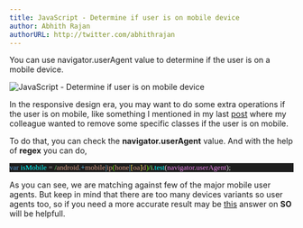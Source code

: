```yaml
---
title: JavaScript - Determine if user is on mobile device
author: Abhith Rajan
authorURL: http://twitter.com/abhithrajan
---
```


You can use navigator.userAgent value to determine if the user is on a mobile device.

![JavaScript - Determine if user is on mobile device](/img/js-jquery-html-css.jpg)

<!--truncate-->

In the responsive design era, you may want to do some extra operations if the user is on mobile, like something I mentioned in my last [post][1] where my colleague wanted to remove some specific classes if the user is on mobile.

To do that, you can check the **navigator.userAgent** value. And with the help of **regex** you can do,

<pre style="font-family:Consolas;font-size:13;color:gainsboro;background:#1e1e1e;"><span style="color:#569cd6;">var</span>&nbsp;<span style="color:cyan;">isMobile</span>&nbsp;<span style="color:#b4b4b4;">=</span><span style="color:#d69d85;">&nbsp;</span><span style="color:#80ff80;">/</span><span style="color:#d69d85;">android</span><span style="color:#62ccff;">.+</span><span style="color:#d69d85;">mobile</span><span style="color:#62ccff;">|</span><span style="color:#d69d85;">ip</span><span style="color:#6ff000;">(</span><span style="color:#d69d85;">hone</span><span style="color:#62ccff;">|</span><span style="color:#ffe75b;">[</span><span style="color:#d69d85;">oa</span><span style="color:#ffe75b;">]</span><span style="color:#d69d85;">d</span><span style="color:#6ff000;">)</span><span style="color:#80ff80;">/</span><span style="color:#80ff80;">i</span>.<span style="color:cyan;">test</span>(<span style="color:violet;">navigator</span>.<span style="color:violet;">userAgent</span>);
</pre>

As you can see, we are matching against few of the major mobile user agents. But keep in mind that there are too many devices variants so user agents too, so if you need a more accurate result
may be [this][2] answer on **SO** will be helpfull.

[1]: https://www.abhith.net/post/remove-specific-class-from-all-elements-jquery/
[2]: https://stackoverflow.com/questions/11381673/detecting-a-mobile-browser
